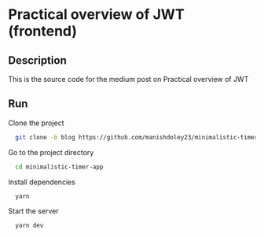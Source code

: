 # Practical overview of JWT (frontend)

## Description

This is the source code for the medium post on Practical overview of JWT

## Run

Clone the project

```bash
  git clone -b blog https://github.com/manishdoley23/minimalistic-timer-app
```

Go to the project directory

```bash
  cd minimalistic-timer-app
```

Install dependencies

```bash
  yarn
```

Start the server

```bash
  yarn dev
```
